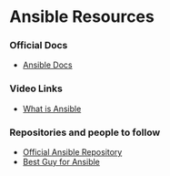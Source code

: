 # Ansible Resources

### Official Docs

- [Ansible Docs](https://docs.ansible.com/)



### Video Links

- [What is Ansible](https://www.youtube.com/watch?v=4nKW2eF-nIw)


### Repositories and people to follow

- [Official Ansible Repository](https://github.com/ansible/ansible)
- [Best Guy for Ansible](https://github.com/geerlingguy)
